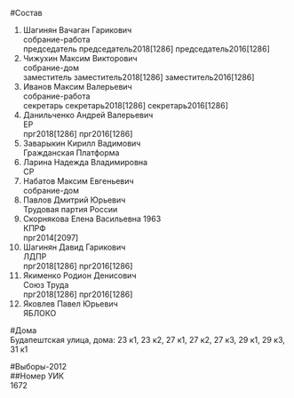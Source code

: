 #Состав  
1. Шагинян Вачаган Гарикович  
    собрание-работа  
    председатель председатель2018[1286] председатель2016[1286]  
2. Чижухин Максим Викторович  
    собрание-дом  
    заместитель заместитель2018[1286] заместитель2016[1286]  
3. Иванов Максим Валерьевич  
    собрание-работа  
    секретарь секретарь2018[1286] секретарь2016[1286]  
4. Данильченко Андрей Валерьевич  
    ЕР  
    прг2018[1286] прг2016[1286]  
5. Заварыкин Кирилл Вадимович  
    Гражданская Платформа  
6. Ларина Надежда Владимировна  
    СР  
7. Набатов Максим Евгеньевич  
    собрание-дом  
8. Павлов Дмитрий Юрьевич  
    Трудовая партия России  
9. Скорнякова Елена Васильевна 1963  
    КПРФ  
    прг2014[2097]  
10. Шагинян Давид Гарикович  
    ЛДПР  
    прг2018[1286] прг2016[1286]  
11. Якименко Родион Денисович  
    Союз Труда  
    прг2018[1286] прг2016[1286]  
12. Яковлев Павел Юрьевич  
    ЯБЛОКО  
  
#Дома  
Будапештская улица, дома: 23 к1, 23 к2, 27 к1, 27 к2, 27 к3, 29 к1, 29 к3, 31 к1  
  
#Выборы-2012  
##Номер УИК  
1672  
